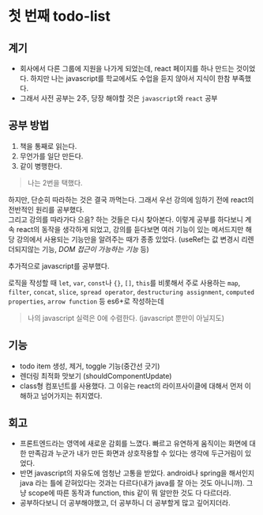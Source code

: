 # 첫 번째 todo-list

## 계기
- 회사에서 다른 그룹에 지원을 나가게 되었는데, react 페이지를 하나 만드는 것이었다. 하지만 나는 javascript를 학교에서도 수업을 듣지 않아서 지식이 한참 부족했다.
- 그래서 사전 공부는 2주, 당장 해야할 것은 `javascript`와 `react` 공부

## 공부 방법
1. 책을 통째로 읽는다.
2. 무언가를 일단 만든다.
3. 같이 병행한다.

> 나는 2번을 택했다. 

하지만, 단순히 따라하는 것은 결국 까먹는다. 그래서 우선 강의에 임하기 전에 react의 전반적인 원리를 공부했다.   
그리고 강의를 따라가다 으음? 하는 것들은 다시 찾아본다. 이렇게 공부를 하다보니 계속 react의 동작을 생각하게 되었고, 강의를 듣다보면 여러 기능이 있는 메서드지만 해당 강의에서 사용되는 기능만을 알려주는 때가 종종 있었다. (useRef는 값 변경시 리렌더되지않는 기능, *DOM 접근이 가능하는 기능* 등)   

추가적으로 javascript를 공부했다.   

로직을 작성할 때 `let`, `var`, `const`나 `{}`, `[]`, `this`를 비롯해서 주로 사용하는 `map`, `filter`, `concat`, `slice`, `spread operator`, `destructuring assignment`, `computed properties`, `arrow function` 등 es6+로 작성하는데

> 나의 javascript 실력은 0에 수렴한다. (javascript 뿐만이 아닐지도)

## 기능
- todo item 생성, 제거, toggle 기능(중간선 긋기)
- 렌더링 최적화 맛보기 (shouldComponentUpdate)
- class형 컴포넌트를 사용했다. 그 이유는 react의 라이프사이클에 대해서 먼저 이해하고 넘어가지는 취지였다.

## 회고
- 프론트엔드라는 영역에 새로운 감회를 느꼈다. 빠르고 유연하게 움직이는 화면에 대한 만족감과 누군가 내가 만든 화면과 상호작용할 수 있다는 생각에 두근거림이 있었다.
- 반면 javascript의 자유도에 엄청난 고통을 받았다. android나 spring을 해서인지 java 라는 틀에 갇혀있다는 것과는 다르다(내가 java를 잘 아는 것도 아니니까). 그냥 scope에 따른 동작과 function, this 같이 뭐 알만한 것도 다 다르더라.
- 공부하다보니 더 공부해야했고, 더 공부하니 더 공부할게 많고 깊어지더라.
